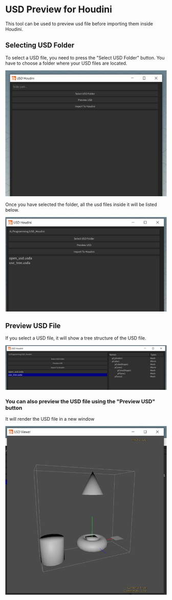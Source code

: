 # USD Preview for Houdini

This tool can be used to preview usd file before importing them inside Houdini.

## Selecting USD Folder

To select a USD file, you need to press the "Select USD Folder" button.
You have to choose a folder where your USD files are located.

![Image](./assets/base_ui.jpg)

Once you have selected the folder, all the usd files inside it will be listed below.

![Image](./assets/usd_files.jpg)

## Preview USD File

If you select a USD file, it will show a tree structure of the USD file.

![Image](./assets/tree.jpg)

### You can also preview the USD file using the "Preview USD" button

It will render the USD file in a new window

![Image](./assets/render.jpg)

